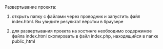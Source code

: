 Развертывание проекта:

1. открыть папку с файлами через проводник и запустить 
файл index.html. Вы увидите результат вёрстки в браузере

2. для развертывания проекта на хостинге необходимо 
содержимое файла index.html скопировать в файл index.php,
находящийся в папке public_html
 
